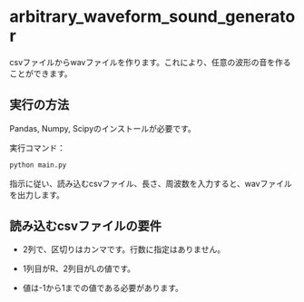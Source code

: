 # arbitrary_waveform_sound_generator

csvファイルからwavファイルを作ります。これにより、任意の波形の音を作ることができます。

## 実行の方法

Pandas, Numpy, Scipyのインストールが必要です。

実行コマンド：
```bash
python main.py
```

指示に従い、読み込むcsvファイル、長さ、周波数を入力すると、wavファイルを出力します。

## 読み込むcsvファイルの要件

- 2列で、区切りはカンマです。行数に指定はありません。

- 1列目がR、2列目がLの値です。

- 値は-1から1までの値である必要があります。
